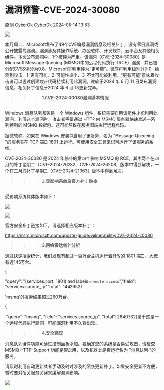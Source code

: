 #  漏洞预警-CVE-2024-30080   
原创 CyberOk  CyberOk   2024-06-14 13:53  
  
![](https://mmbiz.qpic.cn/mmbiz_png/iatrmk0EKYq2fedBKOerA7rgqYcGqvIbiam9ib4RpT22K3NG3dFBy7LFlVIVsUd8CicLboSvyLNdfqYz63eOHjbWCA/640?wx_fmt=png&from=appmsg "")  
  
本月周二，Microsoft发布了49个CVE编号漏洞信息及相关补丁，没有零日漏洞或公开披露的漏洞。漏洞涉及其操作系统、办公软件、开发软件、云平台及其他相关组件。本次公布漏洞中，1个被评为严重。该漏洞（CVE-2024-30080）是Microsoft Message Queuing (MSMQ)中的远程代码执行（RCE）漏洞，并已被分配CVSS评分为9.8，Microsoft将利用评为“更可能”。微软将利用级别分为0 -检测到攻击、1-更有可能、2-可能性较小、3-不太可能被利用。“更有可能”意味着攻击者可以通过创建攻击代码持续利用此漏洞。微软于2024 年 6 月 11 日发布漏洞信息、相关补丁信息于2024 年 6 月 13更新完毕。  
  
  
> >> **1.CVE-2024-30080漏洞基本情况**  
  
  
  
  
  
##   
  
Windows 消息队列服务是一个 Windows 组件，系统需要启用该组件才能利用此漏洞。利用这个漏洞时，攻击者需要通过 HTTP 向 MSMQ 服务器快速发送一系列特制的 MSMQ 数据包。这可能导致在服务器端执行远程代码。  
  
据微软称，如果在 Windows 安装中启用了该服务，名为 "Message Queueing "的服务将在 TCP 端口 1801 上运行。可使用安全工具来识别运行了该服务的系统。  
  
 CVE-2024-30080 是 2024 年修补的第四个影响 MSMQ 的 RCE，其中两个在四月的补丁星期二（CVE-2024-26232、CVE-2024-26208）版本中得到解决，一个在二月的补丁星期二（CVE-2024-21363）版本中得到解决。  
  
  
> >> **2.受影响系统及官方补丁链接**  
  
  
  
  
  
##   
  
受影响系统具体版本如下：  
  
![](https://mmbiz.qpic.cn/mmbiz_png/iatrmk0EKYq2fedBKOerA7rgqYcGqvIbia589B9LfnQjHePichayU9WBDv6YuibV3ldPDuctPicGADKAYwUSLniaZl8g/640?wx_fmt=png&from=appmsg "")  
  
![](https://mmbiz.qpic.cn/mmbiz_png/iatrmk0EKYq2fedBKOerA7rgqYcGqvIbiaRoktXjF7UQKmdJp3M0zeFyYh1DBm0Wm5aqvEIcicP4vJ8Ao1dfJn36Q/640?wx_fmt=png&from=appmsg "")  
  
  
官方安全补丁链接如下，请选择相应版本补丁：  
  
https://msrc.microsoft.com/update-guide/vulnerability/CVE-2024-30080  
  
> >> **3.网络雷达统计分析**  
  
  
  
  
  
  
  
通过快速搜索统计，我们发现有超过一百万台主机运行着开放的 1801 端口，大概有近145万台。  
  
{  
  
 "query": "(services.port: 1801) and labels=`remote-access`","field": "services.source_ip","total": 1442652)  
  
'msmq'的搜索结果超过260万台。  
  
{  
  
  "query": "msmq", "field": "services.source_ip", "total": 2640732}鉴于这是一个远程代码执行漏洞，可能漏洞利用不久将出现。  
  
> >> **4.安全建议**  
  
  
  
  
  
  
消息队列组件功能可通过控制面板添加。要确定您的系统是否易受攻击，请检查 MSMQ HTTP-Support 功能是否启用，以及机器上是否运行名为 "消息队列 "的服务。  
  
请及时利用自动更新或者手动及时对涉及的系统更新补丁。如果安全更新不方便，暂时要对相关服务关闭来缓解漏洞影响。  
  
![](https://mmbiz.qpic.cn/mmbiz_png/iatrmk0EKYq1DCMAHAJpl2De97bhNF7JYI35XKlxPnsFG7f9liapI1uPmfTVtYP04KH13jib569plb3nXDZofsAMg/640?wx_fmt=other&tp=webp&wxfrom=5&wx_lazy=1&wx_co=1 "")  
  
  
  
  
